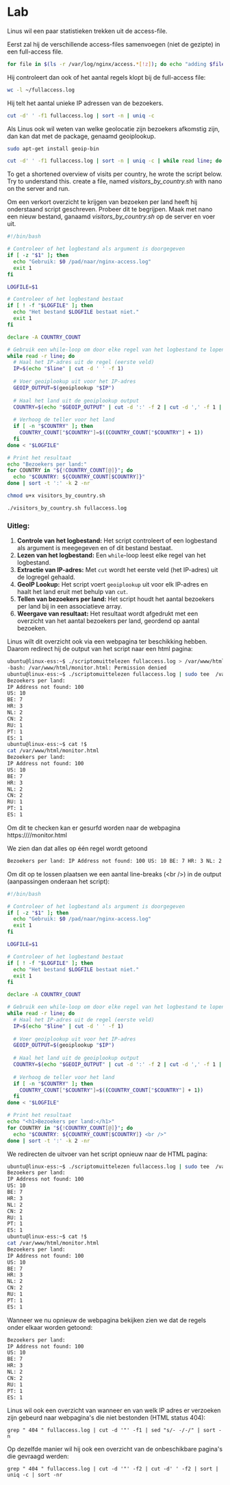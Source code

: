 # Lab <!-- {docsify-ignore} -->

Linus wil een paar statistieken trekken uit de access-file.

Eerst zal hij de verschillende access-files samenvoegen  (niet de gezipte) in een full-access file.

```bash
for file in $(ls -r /var/log/nginx/access.*[!z]); do echo "adding $file ($(wc -l $file | cut -d' ' -f1))"; cat $file >> ~/fullaccess.log; done
```



Hij controleert dan ook of het aantal regels klopt bij de full-access file:

```bash
wc -l ~/fullaccess.log
```



Hij telt het aantal unieke IP adressen van de bezoekers.

```bash
cut -d' ' -f1 fullaccess.log | sort -n | uniq -c
```



Als Linus ook wil weten van welke geolocatie zijn bezoekers afkomstig zijn, dan kan dat met de package, genaamd geoiplookup.

```bash
sudo apt-get install geoip-bin
```



```bash
cut -d' ' -f1 fullaccess.log | sort -n | uniq -c | while read line; do IP=$(echo $line | cut -d' ' -f2); COUNT=$(echo $line | cut -d' ' -f1);echo "$IP --- $COUNT --- $(geoiplookup $IP)"; done
```



To get a shortened overview of visits per country, he wrote the script below. Try to understand this. create a file, named *visitors_by_country.sh* with nano on the server and run.

Om een verkort overzicht te krijgen van bezoeken per land heeft hij onderstaand script geschreven. Probeer dit te begrijpen. Maak met nano een nieuw bestand, ganaamd *visitors_by_country.sh* op de server en voer uit.

```bash
#!/bin/bash

# Controleer of het logbestand als argument is doorgegeven
if [ -z "$1" ]; then
  echo "Gebruik: $0 /pad/naar/nginx-access.log"
  exit 1
fi

LOGFILE=$1

# Controleer of het logbestand bestaat
if [ ! -f "$LOGFILE" ]; then
  echo "Het bestand $LOGFILE bestaat niet."
  exit 1
fi

declare -A COUNTRY_COUNT

# Gebruik een while-loop om door elke regel van het logbestand te lopen
while read -r line; do
  # Haal het IP-adres uit de regel (eerste veld)
  IP=$(echo "$line" | cut -d ' ' -f 1)
  
  # Voer geoiplookup uit voor het IP-adres
  GEOIP_OUTPUT=$(geoiplookup "$IP")
  
  # Haal het land uit de geoiplookup output
  COUNTRY=$(echo "$GEOIP_OUTPUT" | cut -d ':' -f 2 | cut -d ',' -f 1 | xargs)
  
  # Verhoog de teller voor het land
  if [ -n "$COUNTRY" ]; then
    COUNTRY_COUNT["$COUNTRY"]=$((COUNTRY_COUNT["$COUNTRY"] + 1))
  fi
done < "$LOGFILE"

# Print het resultaat
echo "Bezoekers per land:"
for COUNTRY in "${!COUNTRY_COUNT[@]}"; do
  echo "$COUNTRY: ${COUNTRY_COUNT[$COUNTRY]}"
done | sort -t ':' -k 2 -nr

```



```bash
chmod u+x visitors_by_country.sh
```



```bash
./visitors_by_country.sh fullaccess.log
```



### Uitleg:

1. **Controle van het logbestand:** Het script controleert of een logbestand als argument is meegegeven en of dit bestand bestaat.
2. **Lezen van het logbestand:** Een `while`-loop leest elke regel van het logbestand.
3. **Extractie van IP-adres:** Met `cut` wordt het eerste veld (het IP-adres) uit de logregel gehaald.
4. **GeoIP Lookup:** Het script voert `geoiplookup` uit voor elk IP-adres en haalt het land eruit met behulp van `cut`.
5. **Tellen van bezoekers per land:** Het script houdt het aantal bezoekers per land bij in een associatieve array.
6. **Weergave van resultaat:** Het resultaat wordt afgedrukt met een overzicht van het aantal bezoekers per land, geordend op aantal bezoeken.





Linus wilt dit overzicht ook via een webpagina ter beschikking hebben. Daarom redirect hij de output van het script naar een html pagina:

```bash
ubuntu@linux-ess:~$ ./scriptomuittelezen fullaccess.log > /var/www/html/monitor.html
-bash: /var/www/html/monitor.html: Permission denied
ubuntu@linux-ess:~$ ./scriptomuittelezen fullaccess.log | sudo tee  /var/www/html/monitor.html
Bezoekers per land:
IP Address not found: 100
US: 10
BE: 7
HR: 3
NL: 2
CN: 2
RU: 1
PT: 1
ES: 1
ubuntu@linux-ess:~$ cat !$
cat /var/www/html/monitor.html
Bezoekers per land:
IP Address not found: 100
US: 10
BE: 7
HR: 3
NL: 2
CN: 2
RU: 1
PT: 1
ES: 1
```



Om dit te checken kan er gesurfd worden naar de webpagina  https://<ip>//monitor.html

We zien dan dat alles op één regel wordt getoond 

```html
Bezoekers per land: IP Address not found: 100 US: 10 BE: 7 HR: 3 NL: 2 CN: 2 RU: 1 PT: 1 ES: 1
```



Om dit op te lossen plaatsen we een aantal line-breaks (\<br /\>) in de output (aanpassingen onderaan het script):

```bash
#!/bin/bash

# Controleer of het logbestand als argument is doorgegeven
if [ -z "$1" ]; then
  echo "Gebruik: $0 /pad/naar/nginx-access.log"
  exit 1
fi

LOGFILE=$1

# Controleer of het logbestand bestaat
if [ ! -f "$LOGFILE" ]; then
  echo "Het bestand $LOGFILE bestaat niet."
  exit 1
fi

declare -A COUNTRY_COUNT

# Gebruik een while-loop om door elke regel van het logbestand te lopen
while read -r line; do
  # Haal het IP-adres uit de regel (eerste veld)
  IP=$(echo "$line" | cut -d ' ' -f 1)
  
  # Voer geoiplookup uit voor het IP-adres
  GEOIP_OUTPUT=$(geoiplookup "$IP")
  
  # Haal het land uit de geoiplookup output
  COUNTRY=$(echo "$GEOIP_OUTPUT" | cut -d ':' -f 2 | cut -d ',' -f 1 | xargs)
  
  # Verhoog de teller voor het land
  if [ -n "$COUNTRY" ]; then
    COUNTRY_COUNT["$COUNTRY"]=$((COUNTRY_COUNT["$COUNTRY"] + 1))
  fi
done < "$LOGFILE"

# Print het resultaat
echo "<h1>Bezoekers per land:</h1>"
for COUNTRY in "${!COUNTRY_COUNT[@]}"; do
  echo "$COUNTRY: ${COUNTRY_COUNT[$COUNTRY]} <br />"
done | sort -t ':' -k 2 -nr
```



We redirecten de uitvoer van het script opnieuw naar de HTML pagina:

```bash
ubuntu@linux-ess:~$ ./scriptomuittelezen fullaccess.log | sudo tee  /var/www/html/monitor.html
Bezoekers per land:
IP Address not found: 100
US: 10
BE: 7
HR: 3
NL: 2
CN: 2
RU: 1
PT: 1
ES: 1
ubuntu@linux-ess:~$ cat !$
cat /var/www/html/monitor.html
Bezoekers per land:
IP Address not found: 100
US: 10
BE: 7
HR: 3
NL: 2
CN: 2
RU: 1
PT: 1
ES: 1
```



Wanneer we nu opnieuw de webpagina bekijken zien we dat de regels onder elkaar worden getoond:

```html
Bezoekers per land:
IP Address not found: 100
US: 10
BE: 7
HR: 3
NL: 2
CN: 2
RU: 1
PT: 1
ES: 1
```





Linus wil ook een overzicht van wanneer en van welk IP adres er verzoeken zijn gebeurd naar webpagina's die niet bestonden (HTML status 404):

```
grep " 404 " fullaccess.log | cut -d '"' -f1 | sed "s/- -/-/" | sort -n
```



Op dezelfde manier wil hij ook een overzicht van de onbeschikbare pagina's die gevraagd werden:

```
grep " 404 " fullaccess.log | cut -d '"' -f2 | cut -d' ' -f2 | sort | uniq -c | sort -nr
```



